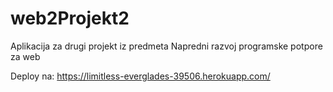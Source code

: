 # web2Projekt2
Aplikacija za drugi projekt iz predmeta Napredni razvoj programske potpore za web

Deploy na: https://limitless-everglades-39506.herokuapp.com/
